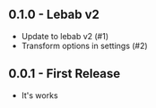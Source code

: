 ## 0.1.0 - Lebab v2
* Update to lebab v2 (#1)
* Transform options in settings (#2)

## 0.0.1 - First Release
* It's works
